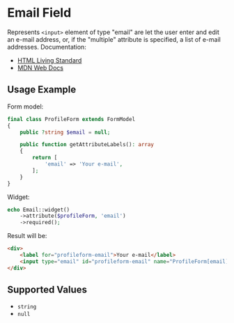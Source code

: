 # Email Field

Represents `<input>` element of type "email" are let the user enter and edit an e-mail address, or, if the "multiple"
attribute is specified, a list of e-mail addresses. Documentation:

- [HTML Living Standard](https://html.spec.whatwg.org/multipage/input.html#email-state-(type=email))
- [MDN Web Docs](https://developer.mozilla.org/docs/Web/HTML/Element/input/email)

## Usage Example

Form model:

```php
final class ProfileForm extends FormModel
{
    public ?string $email = null;

    public function getAttributeLabels(): array
    {
        return [
            'email' => 'Your e-mail',
        ];
    }
}
```

Widget:

```php
echo Email::widget()
    ->attribute($profileForm, 'email')
    ->required();
```

Result will be:

```html
<div>
    <label for="profileform-email">Your e-mail</label>
    <input type="email" id="profileform-email" name="ProfileForm[email]" required>
</div>
```

## Supported Values

- `string`
- `null`
